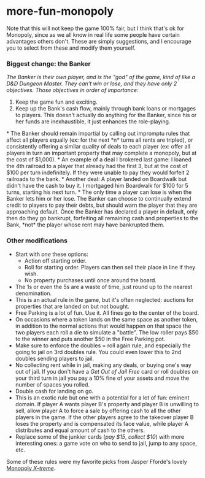 # more-fun-monopoly

Note that this will not keep the game 100% fair, but I think that's ok for Monopoly, since as we all know in real life some people have certain advantages others don't. These are simply suggestions, and I encourage you to select from these and modify them yourself.

### Biggest change: the Banker

*The Banker is their own player, and is the "god" of the game, kind of like a D&D Dungeon Master. They can't win or lose, and they have only 2 objectives. Those objectives in order of importance:*
 <ol>
 <li>Keep the game fun and exciting.</li>
 <li>Keep up the Bank's cash flow, mainly through bank loans or mortgages to players. This doesn't actually do anything for the Banker, since his or her funds are inexhaustible, it just enhances the role-playing.</li>
 </ol>
* The Banker should remain impartial by calling out impromptu rules that affect all players equally (ex: for the next *n* turns all rents are tripled), or consistently offering a similar quality of deals to each player (ex: offer all players in turn an important property that may complete a monopoly, but at the cost of $1,000).
* An example of a deal I brokered last game: I loaned the 4th railroad to a player that already had the first 3, but at the cost of $100 per turn indefinitely. If they were unable to pay they would forfeit 2 railroads to the bank.
* Another deal: A player landed on Boardwalk but didn't have the cash to buy it. I mortgaged him Boardwalk for $100 for 5 turns, starting his next turn.
* The only time a player can lose is when the Banker lets him or her lose. The Banker can choose to continually extend credit to players to pay their debts, but should warn the player that they are approaching default. Once the Banker has declared a player in default, only then do they go bankrupt, forfeiting all remaining cash and properties to the Bank, *not* the player whose rent may have bankrupted them.

### Other modifications

* Start with *one* these options:
  * Action off starting order.
  * Roll for starting order. Players can then sell their place in line if they wish.
  * No property purchases until once around the board.
* The 1s or even the 5s are a waste of time, just round up to the nearest denomination.
* This is an actual rule in the game, but it's often neglected: auctions for properties that are landed on but not bought.
* Free Parking is a lot of fun. Use it. All fines go to the center of the board.
* On occasions where a token lands on the same space as another token, in addition to the normal actions that would happen on that space the two players each roll a die to simulate a "battle". The low roller pays $50 to the winner and puts another $50 in the Free Parking pot.
* Make sure to enforce the doubles = roll again rule, and especially the going to jail on 3rd doubles rule. You could even lower this to 2nd doubles sending players to jail.
* No collecting rent while in jail, making any deals, or buying one's way out of jail. If you don't  have a *Get Out of Jail Free* card or roll doubles on your third turn in jail you pay a 10% fine of your assets and move the number of spaces you rolled.
* Double cash for landing on go.
* This is an exotic rule but one with a potential for a lot of fun: eminent domain. If player A wants player B's property and player B is unwilling to sell, allow player A to force a sale by offering cash to all the other players in the game. If the other players agree to the takeover player B loses the property and is compensated its face value, while player A distributes and equal amount of cash to the others.
* Replace some of the junkier cards (*pay $15*, *collect $10*) with more interesting ones: a game vote on who to send to jail, jump to any space, etc.
 

Some of these rules were my favorite picks from Jasper Fforde's lovely [Monopoly *X-treme*](http://www.jasperfforde.com/monopoly.html).
